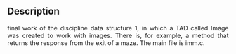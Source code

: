 ## Description
<p align="justify">
final work of the discipline data structure 1, in which a TAD called Image was created to work with images. There is, for example, a method that returns the response from the exit of a maze. 
The main file is imm.c.
</p>